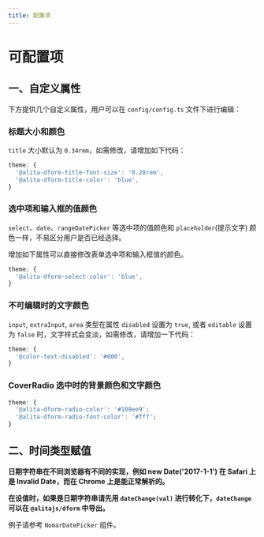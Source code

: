 ```yaml
---
title: 配置项
---
```


# 可配置项

## 一、自定义属性

下方提供几个自定义属性，用户可以在 `config/config.ts` 文件下进行编辑：

### 标题大小和颜色

`title` 大小默认为 `0.34rem`，如需修改，请增加如下代码：

```js
theme: {
  '@alita-dform-title-font-size': '0.28rem',
  '@alita-dform-title-color': 'blue',
}
```

### 选中项和输入框的值颜色

`select`、`date`、`rangeDatePicker` 等选中项的值颜色和 `placeholder`(提示文字) 颜色一样，不易区分用户是否已经选择。

增加如下属性可以直接修改表单选中项和输入框值的颜色。

```js
theme: {
  '@alita-dform-select-color': 'blue',
}
```

### 不可编辑时的文字颜色

`input`, `extraInput`, `area` 类型在属性 `disabled` 设置为 `true`, 或者 `editable` 设置为 `false` 时，文字样式会变淡，如需修改，请增加一下代码：

```js
theme: {
  '@color-text-disabled': '#000',
}
```

### CoverRadio 选中时的背景颜色和文字颜色

```js
theme: {
  '@alita-dform-radio-color': '#108ee9';
  '@alita-dform-radio-font-color': '#fff';
}
```

## 二、时间类型赋值

**日期字符串在不同浏览器有不同的实现，例如 new Date('2017-1-1') 在 Safari 上是 Invalid Date，而在 Chrome 上是能正常解析的。**

**在设值时，如果是日期字符串请先用 `dateChange(val)` 进行转化下，`dateChange` 可以在 `@alitajs/dform` 中导出。**

例子请参考 `NomarDatePicker` 组件。
